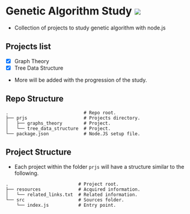 # Genetic Algorithm Study ![](https://img.shields.io/badge/Status-W.I.P-yellow.svg)

- Collection of projects to study genetic algorithm with node.js

## Projects list

- [x] Graph Theory
- [x] Tree Data Structure

- More will be added with the progression of the study.

## Repo Structure
```
.                            # Repo root.
├── prjs                     # Projects directory.
│   ├── graphs_theory        # Project.
│   └── tree_data_structure  # Project.
└── package.json             # Node.JS setup file.
```

## Project Structure
- Each project within the folder ``prjs`` will have a structure similar to the following.
```
.                          # Project root.
├── resources              # Acquired information.
│   └── related_links.txt  # Related information.
└── src                    # Sources folder.
    └── index.js           # Entry point.
```
